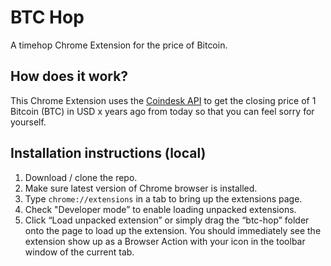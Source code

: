 # BTC Hop

A timehop Chrome Extension for the price of Bitcoin.

## How does it work?

This Chrome Extension uses the [Coindesk API](https://www.coindesk.com/api/) to get the closing price of 1 Bitcoin (BTC) in USD x years ago from today so that you can feel sorry for yourself.

## Installation instructions (local)

1. Download / clone the repo.
2. Make sure latest version of Chrome browser is installed.
3. Type `chrome://extensions` in a tab to bring up the extensions page.
4. Check "Developer mode” to enable loading unpacked extensions. 
5. Click “Load unpacked extension” or simply drag the “btc-hop” folder onto the page to load up the extension. You should immediately see the extension show up as a Browser Action with your icon in the toolbar window of the current tab.